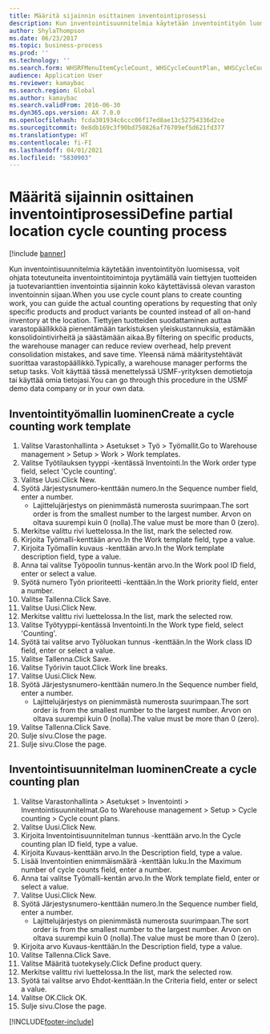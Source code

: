 ```yaml
---
title: Määritä sijainnin osittainen inventointiprosessi
description: Kun inventointisuunnitelmia käytetään inventointityön luomisessa, voit ohjata toteutuneita inventointitoimintoja pyytämällä vain tiettyjen tuotteiden ja tuotevarianttien inventointia sijainnin koko käytettävissä olevan varaston inventoinnin sijaan.
author: ShylaThompson
ms.date: 06/23/2017
ms.topic: business-process
ms.prod: ''
ms.technology: ''
ms.search.form: WHSRFMenuItemCycleCount, WHSCycleCountPlan, WHSCycleCountPlanListPage, WHSWorkTemplateTable
audience: Application User
ms.reviewer: kamaybac
ms.search.region: Global
ms.author: kamaybac
ms.search.validFrom: 2016-06-30
ms.dyn365.ops.version: AX 7.0.0
ms.openlocfilehash: fcda301934c6ccc06f17ed8ae13c52754336d2ce
ms.sourcegitcommit: 0e8db169c3f90bd750826af76709ef5d621fd377
ms.translationtype: HT
ms.contentlocale: fi-FI
ms.lasthandoff: 04/01/2021
ms.locfileid: "5830903"
---
```

# <a name="define-partial-location-cycle-counting-process"></a><span data-ttu-id="5d298-103">Määritä sijainnin osittainen inventointiprosessi</span><span class="sxs-lookup"><span data-stu-id="5d298-103">Define partial location cycle counting process</span></span> 

[!include [banner](../../includes/banner.md)]

<span data-ttu-id="5d298-104">Kun inventointisuunnitelmia käytetään inventointityön luomisessa, voit ohjata toteutuneita inventointitoimintoja pyytämällä vain tiettyjen tuotteiden ja tuotevarianttien inventointia sijainnin koko käytettävissä olevan varaston inventoinnin sijaan.</span><span class="sxs-lookup"><span data-stu-id="5d298-104">When you use cycle count plans to create counting work, you can guide the actual counting operations by requesting that only specific products and product variants be counted instead of all on-hand inventory at the location.</span></span> <span data-ttu-id="5d298-105">Tiettyjen tuotteiden suodattaminen auttaa varastopäällikköä pienentämään tarkistuksen yleiskustannuksia, estämään konsolidointivirheitä ja säästämään aikaa.</span><span class="sxs-lookup"><span data-stu-id="5d298-105">By filtering on specific products, the warehouse manager can reduce review overhead, help prevent consolidation mistakes, and save time.</span></span> <span data-ttu-id="5d298-106">Yleensä nämä määritystehtävät suorittaa varastopäällikkö.</span><span class="sxs-lookup"><span data-stu-id="5d298-106">Typically, a warehouse manager performs the setup tasks.</span></span> <span data-ttu-id="5d298-107">Voit käyttää tässä menettelyssä USMF-yrityksen demotietoja tai käyttää omia tietojasi.</span><span class="sxs-lookup"><span data-stu-id="5d298-107">You can go through this procedure in the USMF demo data company or in your own data.</span></span>


## <a name="create-a-cycle-counting-work-template"></a><span data-ttu-id="5d298-108">Inventointityömallin luominen</span><span class="sxs-lookup"><span data-stu-id="5d298-108">Create a cycle counting work template</span></span>
1. <span data-ttu-id="5d298-109">Valitse Varastonhallinta > Asetukset > Työ > Työmallit.</span><span class="sxs-lookup"><span data-stu-id="5d298-109">Go to Warehouse management > Setup > Work > Work templates.</span></span>
2. <span data-ttu-id="5d298-110">Valitse Työtilauksen tyyppi -kentässä Inventointi.</span><span class="sxs-lookup"><span data-stu-id="5d298-110">In the Work order type field, select 'Cycle counting'.</span></span>
3. <span data-ttu-id="5d298-111">Valitse Uusi.</span><span class="sxs-lookup"><span data-stu-id="5d298-111">Click New.</span></span>
4. <span data-ttu-id="5d298-112">Syötä Järjestysnumero-kenttään numero.</span><span class="sxs-lookup"><span data-stu-id="5d298-112">In the Sequence number field, enter a number.</span></span>
    * <span data-ttu-id="5d298-113">Lajittelujärjestys on pienimmästä numerosta suurimpaan.</span><span class="sxs-lookup"><span data-stu-id="5d298-113">The sort order is from the smallest number to the largest number.</span></span> <span data-ttu-id="5d298-114">Arvon on oltava suurempi kuin 0 (nolla).</span><span class="sxs-lookup"><span data-stu-id="5d298-114">The value must be more than 0 (zero).</span></span>  
5. <span data-ttu-id="5d298-115">Merkitse valittu rivi luettelossa.</span><span class="sxs-lookup"><span data-stu-id="5d298-115">In the list, mark the selected row.</span></span>
6. <span data-ttu-id="5d298-116">Kirjoita Työmalli-kenttään arvo.</span><span class="sxs-lookup"><span data-stu-id="5d298-116">In the Work template field, type a value.</span></span>
7. <span data-ttu-id="5d298-117">Kirjoita Työmallin kuvaus -kenttään arvo.</span><span class="sxs-lookup"><span data-stu-id="5d298-117">In the Work template description field, type a value.</span></span>
8. <span data-ttu-id="5d298-118">Anna tai valitse Työpoolin tunnus-kentän arvo.</span><span class="sxs-lookup"><span data-stu-id="5d298-118">In the Work pool ID field, enter or select a value.</span></span>
9. <span data-ttu-id="5d298-119">Syötä numero Työn prioriteetti -kenttään.</span><span class="sxs-lookup"><span data-stu-id="5d298-119">In the Work priority field, enter a number.</span></span>
10. <span data-ttu-id="5d298-120">Valitse Tallenna.</span><span class="sxs-lookup"><span data-stu-id="5d298-120">Click Save.</span></span>
11. <span data-ttu-id="5d298-121">Valitse Uusi.</span><span class="sxs-lookup"><span data-stu-id="5d298-121">Click New.</span></span>
12. <span data-ttu-id="5d298-122">Merkitse valittu rivi luettelossa.</span><span class="sxs-lookup"><span data-stu-id="5d298-122">In the list, mark the selected row.</span></span>
13. <span data-ttu-id="5d298-123">Valitse Työtyyppi-kentässä Inventointi.</span><span class="sxs-lookup"><span data-stu-id="5d298-123">In the Work type field, select 'Counting'.</span></span>
14. <span data-ttu-id="5d298-124">Syötä tai valitse arvo Työluokan tunnus -kenttään.</span><span class="sxs-lookup"><span data-stu-id="5d298-124">In the Work class ID field, enter or select a value.</span></span>
15. <span data-ttu-id="5d298-125">Valitse Tallenna.</span><span class="sxs-lookup"><span data-stu-id="5d298-125">Click Save.</span></span>
16. <span data-ttu-id="5d298-126">Valitse Työrivin tauot.</span><span class="sxs-lookup"><span data-stu-id="5d298-126">Click Work line breaks.</span></span>
17. <span data-ttu-id="5d298-127">Valitse Uusi.</span><span class="sxs-lookup"><span data-stu-id="5d298-127">Click New.</span></span>
18. <span data-ttu-id="5d298-128">Syötä Järjestysnumero-kenttään numero.</span><span class="sxs-lookup"><span data-stu-id="5d298-128">In the Sequence number field, enter a number.</span></span>
    * <span data-ttu-id="5d298-129">Lajittelujärjestys on pienimmästä numerosta suurimpaan.</span><span class="sxs-lookup"><span data-stu-id="5d298-129">The sort order is from the smallest number to the largest number.</span></span> <span data-ttu-id="5d298-130">Arvon on oltava suurempi kuin 0 (nolla).</span><span class="sxs-lookup"><span data-stu-id="5d298-130">The value must be more than 0 (zero).</span></span>  
19. <span data-ttu-id="5d298-131">Valitse Tallenna.</span><span class="sxs-lookup"><span data-stu-id="5d298-131">Click Save.</span></span>
20. <span data-ttu-id="5d298-132">Sulje sivu.</span><span class="sxs-lookup"><span data-stu-id="5d298-132">Close the page.</span></span>
21. <span data-ttu-id="5d298-133">Sulje sivu.</span><span class="sxs-lookup"><span data-stu-id="5d298-133">Close the page.</span></span>

## <a name="create-a-cycle-counting-plan"></a><span data-ttu-id="5d298-134">Inventointisuunnitelman luominen</span><span class="sxs-lookup"><span data-stu-id="5d298-134">Create a cycle counting plan</span></span>
1. <span data-ttu-id="5d298-135">Valitse Varastonhallinta > Asetukset > Inventointi > Inventointisuunnitelmat.</span><span class="sxs-lookup"><span data-stu-id="5d298-135">Go to Warehouse management > Setup > Cycle counting > Cycle count plans.</span></span>
2. <span data-ttu-id="5d298-136">Valitse Uusi.</span><span class="sxs-lookup"><span data-stu-id="5d298-136">Click New.</span></span>
3. <span data-ttu-id="5d298-137">Kirjoita Inventointisuunnitelman tunnus -kenttään arvo.</span><span class="sxs-lookup"><span data-stu-id="5d298-137">In the Cycle counting plan ID field, type a value.</span></span>
4. <span data-ttu-id="5d298-138">Kirjoita Kuvaus-kenttään arvo.</span><span class="sxs-lookup"><span data-stu-id="5d298-138">In the Description field, type a value.</span></span>
5. <span data-ttu-id="5d298-139">Lisää Inventointien enimmäismäärä -kenttään luku.</span><span class="sxs-lookup"><span data-stu-id="5d298-139">In the Maximum number of cycle counts field, enter a number.</span></span>
6. <span data-ttu-id="5d298-140">Anna tai valitse Työmalli-kentän arvo.</span><span class="sxs-lookup"><span data-stu-id="5d298-140">In the Work template field, enter or select a value.</span></span>
7. <span data-ttu-id="5d298-141">Valitse Uusi.</span><span class="sxs-lookup"><span data-stu-id="5d298-141">Click New.</span></span>
8. <span data-ttu-id="5d298-142">Syötä Järjestysnumero-kenttään numero.</span><span class="sxs-lookup"><span data-stu-id="5d298-142">In the Sequence number field, enter a number.</span></span>
    * <span data-ttu-id="5d298-143">Lajittelujärjestys on pienimmästä numerosta suurimpaan.</span><span class="sxs-lookup"><span data-stu-id="5d298-143">The sort order is from the smallest number to the largest number.</span></span> <span data-ttu-id="5d298-144">Arvon on oltava suurempi kuin 0 (nolla).</span><span class="sxs-lookup"><span data-stu-id="5d298-144">The value must be more than 0 (zero).</span></span>  
9. <span data-ttu-id="5d298-145">Kirjoita arvo Kuvaus-kenttään.</span><span class="sxs-lookup"><span data-stu-id="5d298-145">In the Description field, type a value.</span></span>
10. <span data-ttu-id="5d298-146">Valitse Tallenna.</span><span class="sxs-lookup"><span data-stu-id="5d298-146">Click Save.</span></span>
11. <span data-ttu-id="5d298-147">Valitse Määritä tuotekysely.</span><span class="sxs-lookup"><span data-stu-id="5d298-147">Click Define product query.</span></span>
12. <span data-ttu-id="5d298-148">Merkitse valittu rivi luettelossa.</span><span class="sxs-lookup"><span data-stu-id="5d298-148">In the list, mark the selected row.</span></span>
13. <span data-ttu-id="5d298-149">Syötä tai valitse arvo Ehdot-kenttään.</span><span class="sxs-lookup"><span data-stu-id="5d298-149">In the Criteria field, enter or select a value.</span></span>
14. <span data-ttu-id="5d298-150">Valitse OK.</span><span class="sxs-lookup"><span data-stu-id="5d298-150">Click OK.</span></span>
15. <span data-ttu-id="5d298-151">Sulje sivu.</span><span class="sxs-lookup"><span data-stu-id="5d298-151">Close the page.</span></span>



[!INCLUDE[footer-include](../../../includes/footer-banner.md)]